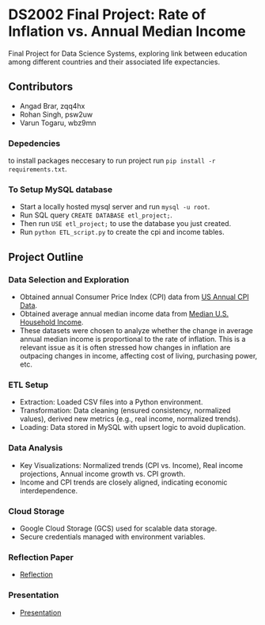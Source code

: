 # DS2002 Final Project: Rate of Inflation vs. Annual Median Income
Final Project for Data Science Systems, exploring link between education among different countries and their associated life expectancies.

## Contributors
- Angad Brar, zqq4hx
- Rohan Singh, psw2uw
- Varun Togaru, wbz9mn

### Depedencies

to install packages neccesary to run project run `pip install -r requirements.txt`.

### To Setup MySQL database
- Start a locally hosted mysql server and run `mysql -u root`.
- Run SQL query `CREATE DATABASE etl_project;`.
- Then run `USE etl_project;` to use the database you just created.
- Run `python ETL_script.py` to create the cpi and income tables.

## Project Outline
### Data Selection and Exploration
- Obtained annual Consumer Price Index (CPI) data from [US Annual CPI Data](https://www.minneapolisfed.org/about-us/monetary-policy/inflation-calculator/consumer-price-index-1913-).
- Obtained average annual median income data from [Median U.S. Household Income](https://fred.stlouisfed.org/series/MEHOINUSA646N).
- These datasets were chosen to analyze whether the change in average annual median income is proportional to the rate of inflation. This is a relevant issue as it is often stressed how changes in inflation are outpacing changes in income, affecting cost of living, purchasing power, etc.

### ETL Setup
- Extraction: Loaded CSV files into a Python environment.
- Transformation: Data cleaning (ensured consistency, normalized values), derived new metrics (e.g., real income, normalized trends).
- Loading: Data stored in MySQL with upsert logic to avoid duplication.

### Data Analysis
- Key Visualizations: Normalized trends (CPI vs. Income), Real income projections, Annual income growth vs. CPI growth.
- Income and CPI trends are closely aligned, indicating economic interdependence.

### Cloud Storage
- Google Cloud Storage (GCS) used for scalable data storage.
- Secure credentials managed with environment variables.

### Reflection Paper
- [Reflection](https://docs.google.com/document/d/1_V8ahrtEmrL1XhUhNlQpnsXA15N-FZq1gd_eoBC5kYU/edit?usp=sharing)

### Presentation
- [Presentation](https://docs.google.com/presentation/d/1P1pE2rCYhFRfa_BVIRr5M8UMTz75ea58vaKP6P82JfQ/edit?usp=sharing)
